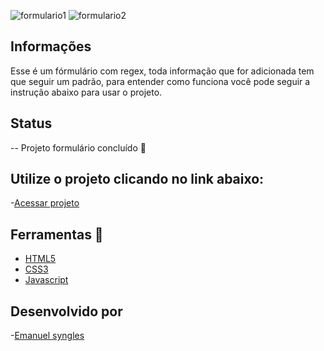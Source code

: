 ![formulario1](https://github.com/Emanuelsyngles/Formulario/assets/122393755/3f5b3191-ab8e-4f07-a42b-f93bda2d76eb)
![formulario2](https://github.com/Emanuelsyngles/Formulario/assets/122393755/7149c4c5-d0af-4eab-aee9-64d1886f18dc)

 ## Informações
 Esse é um fórmulário com regex, toda informação que for adicionada tem que seguir um padrão, para entender como funciona você pode seguir a instrução abaixo para usar o projeto.

## Status
--  Projeto formulário concluído 🎯


 ## Utilize o projeto clicando no link abaixo: 
-[Acessar projeto](https://formulariopadrao.netlify.app/)

 ## Ferramentas 🔧
 - [HTML5](https://html.com/)
 - [CSS3](https://developer.mozilla.org/pt-BR/docs/Web/CSS)
- [Javascript](https://www.javascript.com/)

 
## Desenvolvido por

 -[Emanuel syngles](https://www.linkedin.com/in/emanuel-leal/)
